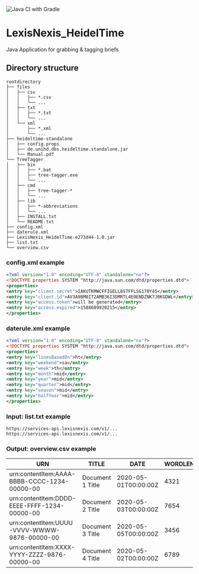 ![Java CI with Gradle](https://github.com/wolfigster/LexisNexis_HeidelTime/workflows/Java%20CI%20with%20Gradle/badge.svg?branch=master)

# LexisNexis_HeidelTime
Java Application for grabbing &amp; tagging briefs

## Directory structure
```
rootdirectory
├── files
│   ├── csv
│   │   ├── *.csv
│   │   └── ...
│   ├── txt
│   │   ├── *.txt
│   │   └── ...
│   └── xml
│       ├── *.xml
│       └── ...
├── heideltime-standalone
│   ├── config.props
│   ├── de.unihd.dbs.heideltime.standalone.jar
│   └── Manual.pdf
└── TreeTagger
│   ├── bin
│   │   ├── *.bat
│   │   ├── tree-tagger.exe
│   │   └── ...
│   ├── cmd
│   │   ├── tree-tagger-*
│   │   └── ...
│   ├── lib
│   │   ├── *-abbreviations
│   │   └── ...
│   ├── INSTALL.txt
│   └── README.txt
├── config.xml
├── daterule.xml
├── LexisNexis_HeidelTime-e273d44-1.0.jar
├── list.txt
└── overview.csv
```

### config.xml example
```xml
<?xml version="1.0" encoding="UTF-8" standalone="no"?>
<!DOCTYPE properties SYSTEM "http://java.sun.com/dtd/properties.dtd">
<properties>
<entry key="client.secret">IAKUTKMWCFFIGELL8S7FFLSG170Y45</entry>
<entry key="client.id">AV3A9BM0IT2AMB36I3DMRTL4E0ENDZNK7J0KGDWL</entry>
<entry key="access.token">will be generated</entry>
<entry key="access.expired">1588609920215</entry>
</properties>
```


### daterule.xml example
```xml
<?xml version="1.0" encoding="UTF-8" standalone="no"?>
<!DOCTYPE properties SYSTEM "http://java.sun.com/dtd/properties.dtd">
<properties>
<entry key="linesBasedOn">ht</entry>
<entry key="weekend">sa</entry>
<entry key="week">th</entry>
<entry key="month">mid</entry>
<entry key="year">mid</entry>
<entry key="quarter">mid</entry>
<entry key="season">mid</entry>
<entry key="halfYear">mid</entry>
</properties>
```

### Input: list.txt example
```
https://services-api.lexisnexis.com/v1/...
https://services-api.lexisnexis.com/v1/...
```

### Output: overview.csv example
|URN|TITLE           |DATE                |WORDLENGTH|DOCUMENT                                                   |
|---|----------------|--------------------|----------|-----------------------------------------------------------|
|urn:contentItem:AAAA-BBBB-CCCC-1234-00000-00|Document 1 Title|2020-05-01T00:00:00Z|4321      |Documents(DocumentId='AAAA-BBBB-CCCC-1234-00000-00')/$value|
|urn:contentItem:DDDD-EEEE-FFFF-1234-00000-00|Document 2 Title|2020-05-03T00:00:00Z|7654      |Documents(DocumentId='DDDD-EEEE-FFFF-1234-00000-00')/$value|
|urn:contentItem:UUUU-VVVV-WWWW-9876-00000-00|Document 3 Title|2020-05-05T00:00:00Z|3456      |Documents(DocumentId='UUUU-VVVV-WWWW-9876-00000-00')/$value|
|urn:contentItem:XXXX-YYYY-ZZZZ-9876-00000-00|Document 4 Title|2020-05-02T00:00:00Z|6789      |Documents(DocumentId='XXXX-YYYY-ZZZZ-9876-00000-00')/$value|
